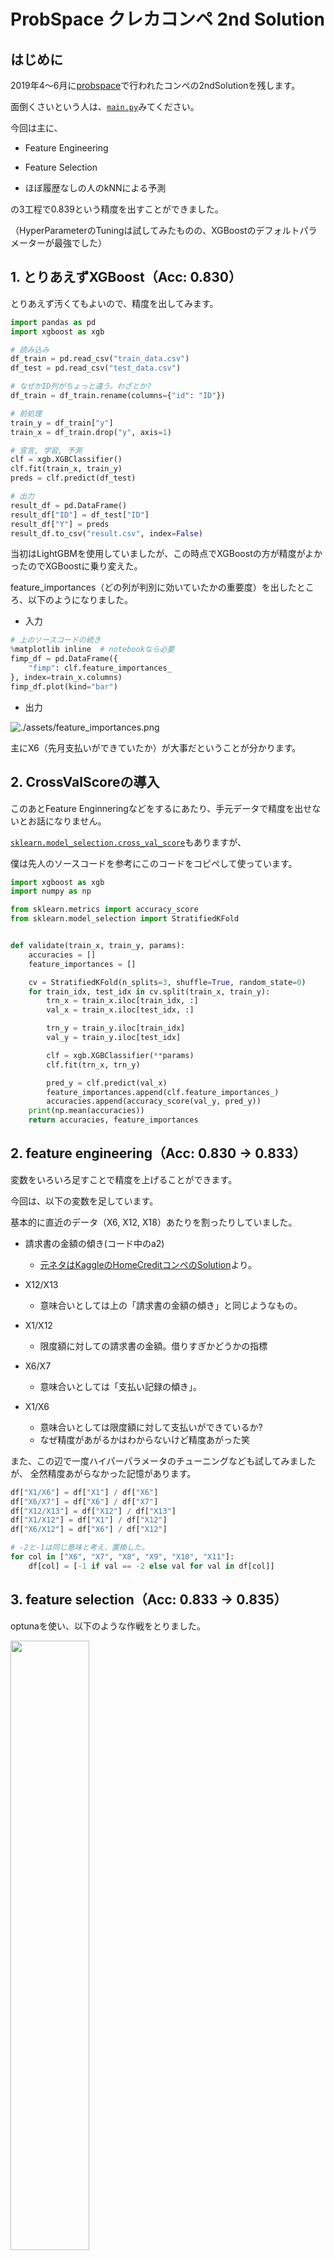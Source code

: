 # ProbSpace クレカコンペ 2nd Solution

## はじめに

2019年4〜6月に[probspace](https://prob.space/competitions/credit_default_risk)で行われたコンペの2ndSolutionを残します。

面倒くさいという人は、[`main.py`](https://github.com/nishimoto/probspace_creditcard_public/blob/master/main.py)みてください。

今回は主に、

 - Feature Engineering

 - Feature Selection

 - ほぼ履歴なしの人のkNNによる予測

の3工程で0.839という精度を出すことができました。

（HyperParameterのTuningは試してみたものの、XGBoostのデフォルトパラメーターが最強でした）

## 1. とりあえずXGBoost（Acc: 0.830）

とりあえず汚くてもよいので、精度を出してみます。

```python
import pandas as pd
import xgboost as xgb

# 読み込み
df_train = pd.read_csv("train_data.csv")
df_test = pd.read_csv("test_data.csv")

# なぜかID列がちょっと違う。わざとか?
df_train = df_train.rename(columns={"id": "ID"})

# 前処理
train_y = df_train["y"]
train_x = df_train.drop("y", axis=1)

# 宣言, 学習, 予測
clf = xgb.XGBClassifier()
clf.fit(train_x, train_y)
preds = clf.predict(df_test)

# 出力
result_df = pd.DataFrame()
result_df["ID"] = df_test["ID"]
result_df["Y"] = preds
result_df.to_csv("result.csv", index=False)
```

当初はLightGBMを使用していましたが、この時点でXGBoostの方が精度がよかったのでXGBoostに乗り変えた。

feature_importances（どの列が判別に効いていたかの重要度）を出したところ、以下のようになりました。

 - 入力

```py
# 上のソースコードの続き
%matplotlib inline  # notebookなら必要
fimp_df = pd.DataFrame({
    "fimp": clf.feature_importances_
}, index=train_x.columns)
fimp_df.plot(kind="bar")
```

 - 出力

![./assets/feature_importances.png](./assets/feature_importances.png)

主にX6（先月支払いができていたか）が大事だということが分かります。

## 2. CrossValScoreの導入

このあとFeature Enginneringなどをするにあたり、手元データで精度を出せないとお話になりません。

[`sklearn.model_selection.cross_val_score`](https://scikit-learn.org/stable/modules/generated/sklearn.model_selection.cross_val_score.html)もありますが、

僕は先人のソースコードを参考にこのコードをコピペして使っています。

```py
import xgboost as xgb
import numpy as np

from sklearn.metrics import accuracy_score
from sklearn.model_selection import StratifiedKFold


def validate(train_x, train_y, params):
    accuracies = []
    feature_importances = []

    cv = StratifiedKFold(n_splits=3, shuffle=True, random_state=0)
    for train_idx, test_idx in cv.split(train_x, train_y):
        trn_x = train_x.iloc[train_idx, :]
        val_x = train_x.iloc[test_idx, :]

        trn_y = train_y.iloc[train_idx]
        val_y = train_y.iloc[test_idx]

        clf = xgb.XGBClassifier(**params)
        clf.fit(trn_x, trn_y)

        pred_y = clf.predict(val_x)
        feature_importances.append(clf.feature_importances_)
        accuracies.append(accuracy_score(val_y, pred_y))
    print(np.mean(accuracies))
    return accuracies, feature_importances
```

## 2. feature engineering（Acc: 0.830 → 0.833）

変数をいろいろ足すことで精度を上げることができます。

今回は、以下の変数を足しています。

基本的に直近のデータ（X6, X12, X18）あたりを割ったりしていました。

 - 請求書の金額の傾き(コード中のa2)
	- [元ネタはKaggleのHomeCreditコンペのSolution](https://github.com/neptune-ml/open-solution-home-credit)より。

 - X12/X13
	- 意味合いとしては上の「請求書の金額の傾き」と同じようなもの。

 - X1/X12
	- 限度額に対しての請求書の金額。借りすぎかどうかの指標

 - X6/X7
	- 意味合いとしては「支払い記録の傾き」。

 - X1/X6
	- 意味合いとしては限度額に対して支払いができているか?
	- なぜ精度があがるかはわからないけど精度あがった笑

また、この辺で一度ハイパーパラメータのチューニングなども試してみましたが、
全然精度あがらなかった記憶があります。

```py
df["X1/X6"] = df["X1"] / df["X6"]
df["X6/X7"] = df["X6"] / df["X7"]
df["X12/X13"] = df["X12"] / df["X13"]
df["X1/X12"] = df["X1"] / df["X12"]
df["X6/X12"] = df["X6"] / df["X12"]

# -2と-1は同じ意味と考え、置換した。
for col in ["X6", "X7", "X8", "X9", "X10", "X11"]:
    df[col] = [-1 if val == -2 else val for val in df[col]]
```

## 3. feature selection（Acc: 0.833 → 0.835）

optunaを使い、以下のような作戦をとりました。

<img src="./assets/feature_engineering_by_optuna.png" width="50%">

だいたい以下のようなソースコードで動かしていました。

```py
import optuna
import numpy as np
import pandas as pd
import xgboost as xgb
from sklearn.model_selection import cross_val_score


def preprocess_df(df):
    df.drop(["ID", "a1", "b1", "b2", "a3", "b3"], axis=1, inplace=True)
    df.drop(["X5", "X14"], axis=1, inplace=True)
    df["X1/X6"] = df["X1"] / df["X6"]
    df["X6/X7"] = df["X6"] / df["X7"]
    df["X12/X13"] = df["X12"] / df["X13"]
    df["X1/X12"] = df["X1"] / df["X12"]
    df["X6/X12"] = df["X6"] / df["X12"]

    # 値置換 maybe means -2 & -1 same.
    for col in ["X6", "X7", "X8", "X9", "X10", "X11"]:
        df[col] = [-1 if val == -2 else val for val in df[col]]

    df["X6/X7"] = df["X6/X7"].fillna(0)
    df["X12/X13"] = df["X12/X13"].fillna(0)
    df["X6/X12"] = df["X6/X12"].fillna(0)
    return df

def define_delcols(num, features_sorted):
    num_bin_rev_list = list(bin(num).split("0b")[1][::-1])
    for i in range(len(features_sorted) - len(num_bin_rev_list)):
        num_bin_rev_list.append("0")

    delcols = []
    for n, col in zip(num_bin_rev_list, features_sorted):
        if n == "1":
            delcols.append(col)

    return delcols


def feature_selection_byoptuna(trial):
    params = {
        'feature_num': trial.suggest_int('feature_num_int', 0, 512),
    }

    # 数字にしたがってfeatureを落とす
    # feature_numやめておくほうがよいのでは…
    feature_num = params["feature_num"]
    delcols = define_delcols(feature_num, features_sorted)
    print(delcols)
    train_x_selected = train_x.drop(delcols, axis=1)

    return 1 - np.mean(cross_val_score(clf, train_x_selected, train_y))


# features_sortedの取得方法
df_train = pd.read_csv("train_data.csv")
df_test = pd.read_csv("test_data.csv")
df_train, df_test = preprocess_addtrend(df_train, df_test)  # main.py参照

train_y = df_train["y"]
train_x = df_train.drop("y", axis=1)
train_x = train_x.rename(columns={'id': 'ID'})
train_x = preprocess_df(train_x)

clf = xgb.XGBClassifier()
clf.fit(train_x, train_y)

features_sorted = pd.DataFrame({
    "feature_name": train_x.columns,
    "feature_importance": clf.feature_importances_
}).sort_values("feature_importance")["feature_name"].values

study = optuna.create_study()
study.optimize(feature_selection_byoptuna, n_trials=200, n_jobs=1)

```

## 4. 履歴なしの人のkNNによる予測（Acc: 0.835 → 0.839）

リークがないかを探して、完全一致の人を探しているときに、以下のようなデータが結構あることを見つけました。

|id|X1|X2|X3|X4|X5|X6|X7|X8|X9|X10|X11|X12|X13|X14|X15|X16|X17|X18|X19|X20|X21|X22|X23|y|
|-|-|-|-|-|-|-|-|-|-|-|-|-|-|-|-|-|-|-|-|-|-|-|-|-|
|39|210000|1|1|2|29|-2|-2|-2|-2|-2|-2|0|0|0|0|0|0|0|0|0|0|0|0|1|

彼らは、**X6が-2にもかかわらず、default率が3割程度で、X6が-2の人の3倍程度の確率です。**

（下の調査用のコード参照）

そして、 **上記までの予測では、全員を0として予測していることがわかりました。**

 - 調査用のコード

```py
import pandas as pd
df_train = pd.read_csv("train_data.csv")
nohist = "X12 == 0 and X13 == 0 and X14 == 0 and X15 == 0 and X16 == 0 and X17 == 0 and X18 == 0 and X19 == 0 and X20 == 0 and X21 == 0 and X22 == 0 and X23 == 0"
nouse = "X6 == -2 and X7 == -2 and X8 == -2 and X9 == -2 and X10 == -2 and X11 == -2"

df_train_nohist = df_train.query(nohist)
df_train_nouse = df_train_nohist.query(nouse)

# 272人中90人は返済できなかった（yが１)
print(df_train_nouse["y"].sum(), df_train_nouse.shape[0], df_train_nouse["y"].sum() / df_train_nouse.shape[0])

# X6が-2の人は2429人中321人しか返却できていないのに
df_train__2 = df_train.query("X6 == -2")
print(df_train__2["y"].sum(), df_train__2.shape[0], df_train__2["y"].sum() / df_train__2.shape[0])
```

その後、[リークに関する発見](https://prob.space/topics/nishimoto-Postf8a331fb47a070e7b9d6)などもあり、nohist（X12〜X23）が0の人だけでkNNをするのが一番精度がよいということがわかりました。

min-max scaling, n=4でkNNをすると、精度が0.839まで行きました。（parameterはLBにいろいろぶん投げて検証）

```py
def preprocess_knn(df_train, df_test):
    """historyがほぼない人用の前処理関数"""
    # preprocess
    cols = ["X1", "X4", "X5"]

    # z_scoreをするのでdfへconcatしないといけない
    df_train = df_train[cols]
    df_test = df_test[cols]
    df = pd.concat([df_train, df_test])

    len_df_train = len(df_train)
    len_df_test = len(df_test)
    len_df_all = len_df_train + len_df_test

    # min-max scaling +0.003!
    for col in cols:
        df[col] = (df[col] - df[col].min()) / (df[col].max() - df[col].min())

    # subsplit
    df_train = df.iloc[range(len_df_train), :]
    df_test = df.iloc[range(len_df_train, len_df_all), :]

    # return
    return df_train, df_test
```

## おわりに

ここまでに示すように、以下の3工程のみでかなり上位に上り詰めることができました。

 - Feature Engineering

 - Feature Selection

 - ほぼ履歴なしの人のkNNによる予測

この[データの周期性](https://prob.space/topics/hiroki-Post79e31b01543db52d5c2e)に気がついていたら、もうちょっと精度よくできた気もします。

それでは。

